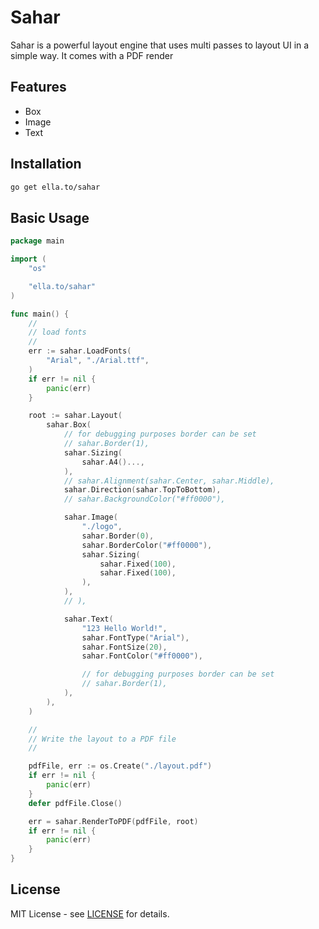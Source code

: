 # Sahar

Sahar is a powerful layout engine that uses multi passes to layout UI in a simple way. It comes with a PDF render

## Features

- Box
- Image
- Text

## Installation

```bash
go get ella.to/sahar
```

## Basic Usage

```go
package main

import (
	"os"

	"ella.to/sahar"
)

func main() {
	//
	// load fonts
	//
	err := sahar.LoadFonts(
		"Arial", "./Arial.ttf",
	)
	if err != nil {
		panic(err)
	}

	root := sahar.Layout(
		sahar.Box(
			// for debugging purposes border can be set
			// sahar.Border(1),
			sahar.Sizing(
				sahar.A4()...,
			),
			// sahar.Alignment(sahar.Center, sahar.Middle),
			sahar.Direction(sahar.TopToBottom),
			// sahar.BackgroundColor("#ff0000"),

			sahar.Image(
				"./logo",
				sahar.Border(0),
				sahar.BorderColor("#ff0000"),
				sahar.Sizing(
					sahar.Fixed(100),
					sahar.Fixed(100),
				),
			),
			// ),

			sahar.Text(
				"123 Hello World!",
				sahar.FontType("Arial"),
				sahar.FontSize(20),
				sahar.FontColor("#ff0000"),

				// for debugging purposes border can be set
				// sahar.Border(1),
			),
		),
	)

	//
	// Write the layout to a PDF file
	//

	pdfFile, err := os.Create("./layout.pdf")
	if err != nil {
		panic(err)
	}
	defer pdfFile.Close()

	err = sahar.RenderToPDF(pdfFile, root)
	if err != nil {
		panic(err)
	}
}
```

## License

MIT License - see [LICENSE](LICENSE) for details.
